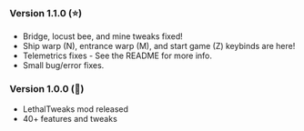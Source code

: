 ### Version 1.1.0 (⭐)
- Bridge, locust bee, and mine tweaks fixed!
- Ship warp (N), entrance warp (M), and start game (Z) keybinds are here!
- Telemetrics fixes - See the README for more info.
- Small bug/error fixes.

### Version 1.0.0 (🎉)
- LethalTweaks mod released
- 40+ features and tweaks
